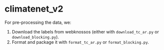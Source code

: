 # climatenet_v2

For pre-processing the data, we:
1. Download the labels from webknossos (either with ```download_tc_ar.py``` or ```download_blocking.py```).
2. Format and package it with ```format_tc_ar.py``` or ```format_blocking.py```.
